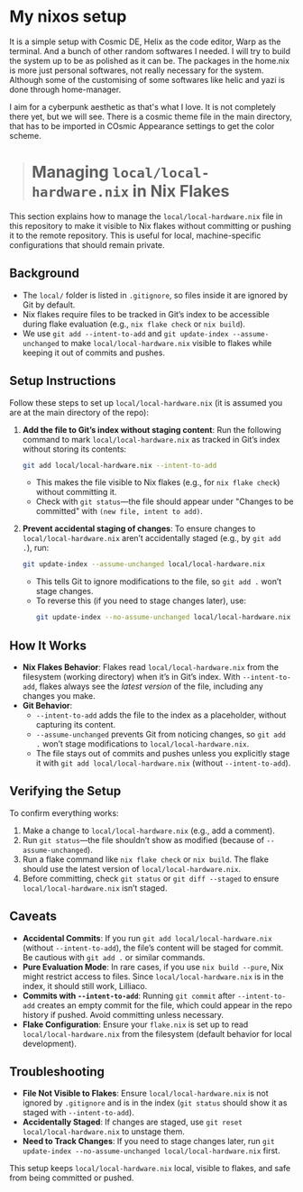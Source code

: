 # My nixos setup

It is a simple  setup with Cosmic DE, Helix as the code editor, Warp as the terminal. And a bunch of other random softwares I needed. I will try to build the system up to be as polished as it can be. The packages in the home.nix is more just personal softwares, not really necessary for the system. Although some of the customising of some softwares like helic and yazi is done through home-manager.

I aim for a cyberpunk aesthetic as that's what I love. It is not completely there yet, but we will see.
There is a cosmic theme file in the main directory, that has to be imported in COsmic Appearance settings to get the color scheme.

> # Managing `local/local-hardware.nix` in Nix Flakes

This section explains how to manage the `local/local-hardware.nix` file in this repository to make it visible to Nix flakes without committing or pushing it to the remote repository. This is useful for local, machine-specific configurations that should remain private.

## Background

- The `local/` folder is listed in `.gitignore`, so files inside it are ignored by Git by default.
- Nix flakes require files to be tracked in Git’s index to be accessible during flake evaluation (e.g., `nix flake check` or `nix build`).
- We use `git add --intent-to-add` and `git update-index --assume-unchanged` to make `local/local-hardware.nix` visible to flakes while keeping it out of commits and pushes.

## Setup Instructions

Follow these steps to set up `local/local-hardware.nix` (it is assumed you are at the main directory of the repo):

1. **Add the file to Git’s index without staging content**:
   Run the following command to mark `local/local-hardware.nix` as tracked in Git’s index without storing its contents:
   ```bash
   git add local/local-hardware.nix --intent-to-add
   ```
   - This makes the file visible to Nix flakes (e.g., for `nix flake check`) without committing it.
   - Check with `git status`—the file should appear under "Changes to be committed" with `(new file, intent to add)`.

2. **Prevent accidental staging of changes**:
   To ensure changes to `local/local-hardware.nix` aren’t accidentally staged (e.g., by `git add .`), run:
   ```bash
   git update-index --assume-unchanged local/local-hardware.nix
   ```
   - This tells Git to ignore modifications to the file, so `git add .` won’t stage changes.
   - To reverse this (if you need to stage changes later), use:
     ```bash
     git update-index --no-assume-unchanged local/local-hardware.nix
     ```

## How It Works

- **Nix Flakes Behavior**: Flakes read `local/local-hardware.nix` from the filesystem (working directory) when it’s in Git’s index. With `--intent-to-add`, flakes always see the *latest version* of the file, including any changes you make.
- **Git Behavior**:
  - `--intent-to-add` adds the file to the index as a placeholder, without capturing its content.
  - `--assume-unchanged` prevents Git from noticing changes, so `git add .` won’t stage modifications to `local/local-hardware.nix`.
  - The file stays out of commits and pushes unless you explicitly stage it with `git add local/local-hardware.nix` (without `--intent-to-add`).

## Verifying the Setup

To confirm everything works:
1. Make a change to `local/local-hardware.nix` (e.g., add a comment).
2. Run `git status`—the file shouldn’t show as modified (because of `--assume-unchanged`).
3. Run a flake command like `nix flake check` or `nix build`. The flake should use the latest version of `local/local-hardware.nix`.
4. Before committing, check `git status` or `git diff --staged` to ensure `local/local-hardware.nix` isn’t staged.

## Caveats

- **Accidental Commits**: If you run `git add local/local-hardware.nix` (without `--intent-to-add`), the file’s content will be staged for commit. Be cautious with `git add .` or similar commands.
- **Pure Evaluation Mode**: In rare cases, if you use `nix build --pure`, Nix might restrict access to files. Since `local/local-hardware.nix` is in the index, it should still work, Lilliaco.
- **Commits with `--intent-to-add`**: Running `git commit` after `--intent-to-add` creates an empty commit for the file, which could appear in the repo history if pushed. Avoid committing unless necessary.
- **Flake Configuration**: Ensure your `flake.nix` is set up to read `local/local-hardware.nix` from the filesystem (default behavior for local development).

## Troubleshooting

- **File Not Visible to Flakes**: Ensure `local/local-hardware.nix` is not ignored by `.gitignore` and is in the index (`git status` should show it as staged with `--intent-to-add`).
- **Accidentally Staged**: If changes are staged, use `git reset local/local-hardware.nix` to unstage them.
- **Need to Track Changes**: If you need to stage changes later, run `git update-index --no-assume-unchanged local/local-hardware.nix` first.

This setup keeps `local/local-hardware.nix` local, visible to flakes, and safe from being committed or pushed.

